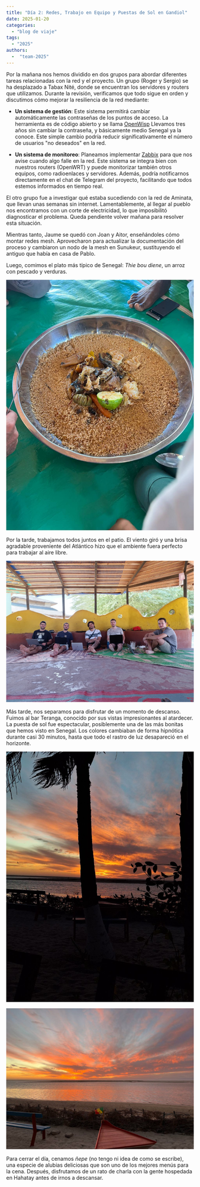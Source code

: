 ```yaml
---
title: "Día 2: Redes, Trabajo en Equipo y Puestas de Sol en Gandiol"
date: 2025-01-20
categories: 
  - "blog de viaje"
tags:
  - "2025"
authors:
  -  "team-2025"
---
```


Por la mañana nos hemos dividido en dos grupos para abordar diferentes tareas relacionadas con la red y el proyecto. Un grupo (Roger y Sergio) se ha desplazado a Tabax Nité, donde se encuentran los servidores y routers que utilizamos. Durante la revisión, verificamos que todo sigue en orden y discutimos cómo mejorar la resiliencia de la red mediante:

* **Un sistema de gestión**: Este sistema permitirá cambiar automáticamente las contraseñas de los puntos de acceso. La herramienta es de código abierto y se llama [OpenWisp](https://openwisp.io) Llevamos tres años sin cambiar la contraseña, y básicamente medio Senegal ya la conoce. Este simple cambio podría reducir significativamente el número de usuarios "no deseados" en la red.

* **Un sistema de monitoreo**: Planeamos implementar [Zabbix](https://zabbix.com) para que nos avise cuando algo falle en la red. Este sistema se integra bien con nuestros routers (OpenWRT) y puede monitorizar también otros equipos, como radioenlaces y servidores. Además, podría notificarnos directamente en el chat de Telegram del proyecto, facilitando que todos estemos informados en tiempo real.

El otro grupo fue a investigar qué estaba sucediendo con la red de Aminata, que llevan unas semanas sin internet. Lamentablemente, al llegar al pueblo nos encontramos con un corte de electricidad, lo que imposibilitó diagnosticar el problema. Queda pendiente volver mañana para resolver esta situación.

Mientras tanto, Jaume se quedó con Joan y Aitor, enseñándoles cómo montar redes mesh. Aprovecharon para actualizar la documentación del proceso y cambiaron un nodo de la mesh en Sunukeur, sustituyendo el antiguo que había en casa de Pablo.

Luego, comimos el plato más típico de Senegal: *Thie bou diene*, un arroz con pescado y verduras.

![thie_bou_diene](images/thie_bou_diene.jpg "El Thie bou diene de Daba, la cocinera, está particularmente bueno")

Por la tarde, trabajamos todos juntos en el patio. El viento giró y una brisa agradable proveniente del Atlántico hizo que el ambiente fuera perfecto para trabajar al aire libre.

![the_team](images/the_team.jpeg "El equipo trabajando en el patio")

Más tarde, nos separamos para disfrutar de un momento de descanso. Fuimos al bar Teranga, conocido por sus vistas impresionantes al atardecer. La puesta de sol fue espectacular, posiblemente una de las más bonitas que hemos visto en Senegal. Los colores cambiaban de forma hipnótica durante casi 30 minutos, hasta que todo el rastro de luz desapareció en el horizonte.

![sunset](images/sunset_teranga.jpg "Puesta de sol en Gandiol I")

![sunset2](images/sunset_teranga-ii.jpg "Puesta de sol en Gandiol II")

Para cerrar el día, cenamos *ñepe* (no tengo ni idea de como se escribe), una especie de alubias deliciosas que son uno de los mejores menús para la cena. Después, disfrutamos de un rato de charla con la gente hospedada en Hahatay antes de irnos a descansar.

